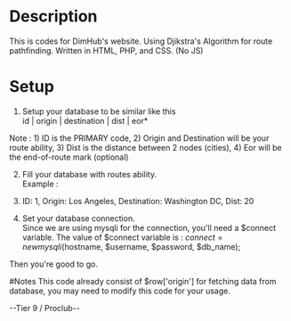 # Description
This is codes for DimHub's website. Using Djikstra's Algorithm for route pathfinding. Written in HTML, PHP, and CSS. (No JS)

# Setup
1) Setup your database to be similar like this <br />
id | origin | destination | dist | eor*

Note : 1) ID is the PRIMARY code, 2) Origin and Destination will be your route ability, 3) Dist is the distance between 2 nodes (cities), 4) Eor will be the end-of-route mark (optional)

2) Fill your database with routes ability. <br />
Example :
1) ID: 1, Origin: Los Angeles, Destination: Washington DC, Dist: 20

3) Set your database connection. <br />
Since we are using mysqli for the connection, you'll need a $connect variable.
The value of $connect variable is :
$connect = new mysqli($hostname, $username, $password, $db_name);

Then you're good to go.

#Notes
This code already consist of $row['origin'] for fetching data from database, you may need to modify this code for your usage.

--Tier 9 / Proclub--
